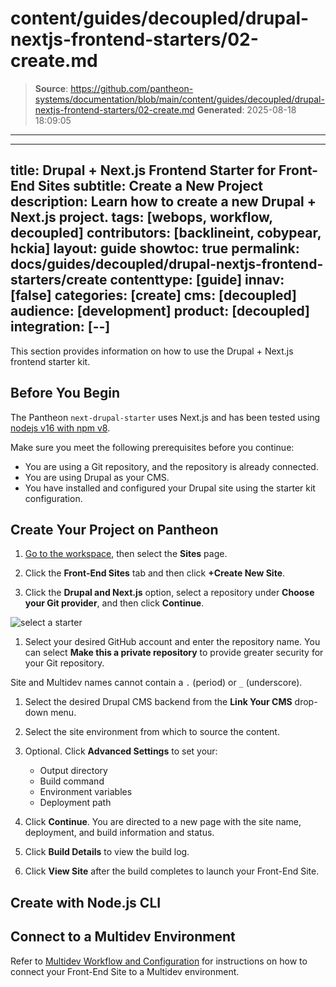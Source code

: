 # content/guides/decoupled/drupal-nextjs-frontend-starters/02-create.md

> **Source**: https://github.com/pantheon-systems/documentation/blob/main/content/guides/decoupled/drupal-nextjs-frontend-starters/02-create.md
> **Generated**: 2025-08-18 18:09:05

---

---
title: Drupal + Next.js Frontend Starter for Front-End Sites
subtitle: Create a New Project
description: Learn how to create a new Drupal + Next.js project.
tags: [webops, workflow, decoupled]
contributors: [backlineint, cobypear, hckia]
layout: guide
showtoc: true
permalink: docs/guides/decoupled/drupal-nextjs-frontend-starters/create
contenttype: [guide]
innav: [false]
categories: [create]
cms: [decoupled]
audience: [development]
product: [decoupled]
integration: [--]
---

This section provides information on how to use the Drupal + Next.js frontend starter kit.

## Before You Begin

The Pantheon `next-drupal-starter` uses Next.js and has been tested using [nodejs v16 with npm v8](https://nodejs.org/en/download/).

Make sure you meet the following prerequisites before you continue:

- You are using a Git repository, and the repository is already connected.
- You are using Drupal as your CMS.
- You have installed and configured your Drupal site using the starter kit configuration.

## Create Your Project on Pantheon

1. [Go to the workspace](/guides/account-mgmt/workspace-sites-teams/workspaces#switch-between-workspaces), then select the **Sites** page.

1. Click the **Front-End Sites** tab and then click **+Create New Site**.

1. Click the **Drupal and Next.js** option, select a repository under **Choose your Git provider**, and then click **Continue**.

  ![select a starter](../../../../images/decoupled-select-starter-new.png)

1. Select your desired GitHub account and enter the repository name. You can select **Make this a private repository** to provide greater security for your Git repository.

  Site and Multidev names cannot contain a `.` (period) or `_` (underscore).

1. Select the desired Drupal CMS backend from the **Link Your CMS** drop-down menu.

1. Select the site environment from which to source the content.

1. Optional. Click **Advanced Settings** to set your:

   - Output directory
   - Build command
   - Environment variables
   - Deployment path

1. Click **Continue**. You are directed to a new page with the site name, deployment, and build information and status.

1. Click **Build Details** to view the build log.

1. Click **View Site** after the build completes to launch your Front-End Site.

## Create with Node.js CLI

<Partial file="decoupled-nodejs-cli.md" />

## Connect to a Multidev Environment

Refer to [Multidev Workflow and Configuration](/guides/decoupled/overview/fes-multidev) for instructions on how to connect your Front-End Site to a Multidev environment.
